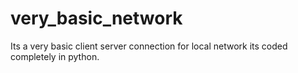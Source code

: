 # very_basic_network

Its a very basic client server connection for local network 
its coded completely in python.

